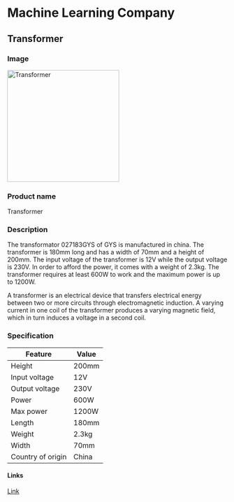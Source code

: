 # Machine Learning Company

## Transformer

### Image
<img src="https://media.kramp.com/kws/krampd_rd/_8B3bIB3_IzLWsZ8Ws6x58DGaIHd5d" alt="Transformer" width="256" height="256">

### Product name
Transformer


### Description
The transformator 027183GYS of GYS is manufactured in china. The transformer is 180mm long and has a width of 70mm and a height of 200mm. The input voltage of the transformer is 12V while the output voltage is 230V. In order to afford the power, it comes with a weight of 2.3kg. The transformer requires at least 600W to work and the maximum power is up to 1200W.

A transformer is an electrical device that transfers electrical energy between two or more circuits through electromagnetic induction. A varying current in one coil of the transformer produces a varying magnetic field, which in turn induces a voltage in a second coil.
### Specification

Feature | Value
------------ | -------------
Height | 200mm
Input voltage | 12V
Output voltage | 230V
Power | 600W
Max power | 1200W
Length | 180mm
Weight | 2.3kg
Width | 70mm
Country of origin | China

#### Links 
[Link](https://andyleezaizai.github.io/Transformer/)
